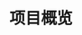 # 项目概览

<ProjectCards class="cards" :projects="projects" />

<script setup lang="ts">
    import ProjectCards from "@/components/ProjectCards.vue"
    import FOHLogo from "root/project/f-oh/images/logo.svg"
    import projects from 'root/project/projects.ts'
</script>

<style lang="scss">
    .cards {
        margin-top: 16px;
    }
</style>
